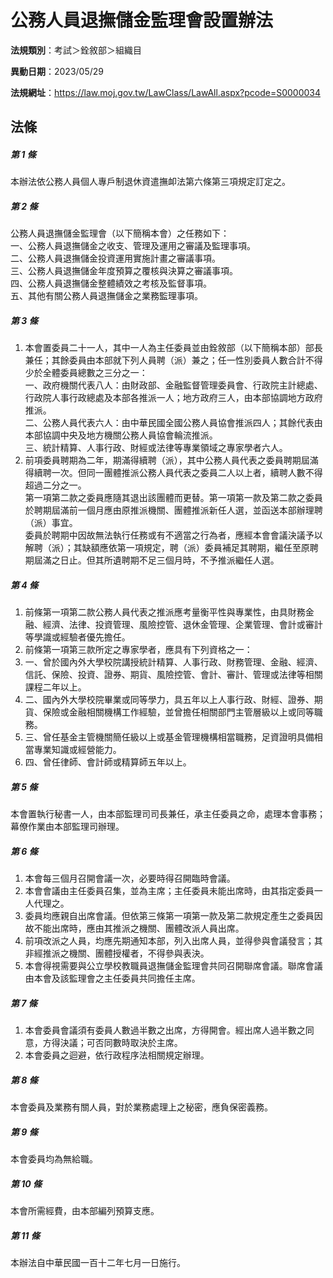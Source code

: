 # 公務人員退撫儲金監理會設置辦法

**法規類別**：考試＞銓敘部＞組織目       

**異動日期**：2023/05/29  

**法規網址**：https://law.moj.gov.tw/LawClass/LawAll.aspx?pcode=S0000034





## 法條
##### 第 1 條
本辦法依公務人員個人專戶制退休資遣撫卹法第六條第三項規定訂定之。

##### 第 2 條
公務人員退撫儲金監理會（以下簡稱本會）之任務如下：  
一、公務人員退撫儲金之收支、管理及運用之審議及監理事項。  
二、公務人員退撫儲金投資運用實施計畫之審議事項。  
三、公務人員退撫儲金年度預算之覆核與決算之審議事項。  
四、公務人員退撫儲金整體績效之考核及監督事項。  
五、其他有關公務人員退撫儲金之業務監理事項。  

##### 第 3 條
1. 本會置委員二十一人，其中一人為主任委員並由銓敘部（以下簡稱本部）部長兼任；其餘委員由本部就下列人員聘（派）兼之；任一性別委員人數合計不得少於全體委員總數之三分之一：  
一、政府機關代表八人：由財政部、金融監督管理委員會、行政院主計總處、行政院人事行政總處及本部各推派一人；地方政府三人，由本部協調地方政府推派。  
二、公務人員代表六人：由中華民國全國公務人員協會推派四人；其餘代表由本部協調中央及地方機關公務人員協會輪流推派。  
三、統計精算、人事行政、財經或法律等專業領域之專家學者六人。
1. 前項委員聘期為二年，期滿得續聘（派），其中公務人員代表之委員聘期屆滿得續聘一次。但同一團體推派公務人員代表之委員二人以上者，續聘人數不得超過二分之一。  
第一項第二款之委員應隨其退出該團體而更替。第一項第一款及第二款之委員於聘期屆滿前一個月應由原推派機關、團體推派新任人選，並函送本部辦理聘（派）事宜。  
委員於聘期中因故無法執行任務或有不適當之行為者，應經本會會議決議予以解聘（派）；其缺額應依第一項規定，聘（派）委員補足其聘期，繼任至原聘期屆滿之日止。但其所遺聘期不足三個月時，不予推派繼任人選。

##### 第 4 條
1. 前條第一項第二款公務人員代表之推派應考量衡平性與專業性，由具財務金融、經濟、法律、投資管理、風險控管、退休金管理、企業管理、會計或審計等學識或經驗者優先擔任。
1. 前條第一項第三款所定之專家學者，應具有下列資格之一：
1. 一、曾於國內外大學校院講授統計精算、人事行政、財務管理、金融、經濟、信託、保險、投資、證券、期貨、風險控管、會計、審計、管理或法律等相關課程二年以上。
1. 二、國內外大學校院畢業或同等學力，具五年以上人事行政、財經、證券、期貨、保險或金融相關機構工作經驗，並曾擔任相關部門主管層級以上或同等職務。
1. 三、曾任基金主管機關簡任級以上或基金管理機構相當職務，足資證明具備相當專業知識或經營能力。
1. 四、曾任律師、會計師或精算師五年以上。

##### 第 5 條
本會置執行秘書一人，由本部監理司司長兼任，承主任委員之命，處理本會事務；幕僚作業由本部監理司辦理。

##### 第 6 條
1. 本會每三個月召開會議一次，必要時得召開臨時會議。
1. 本會會議由主任委員召集，並為主席；主任委員未能出席時，由其指定委員一人代理之。
1. 委員均應親自出席會議。但依第三條第一項第一款及第二款規定產生之委員因故不能出席時，應由其推派之機關、團體改派人員出席。
1. 前項改派之人員，均應先期通知本部，列入出席人員，並得參與會議發言；其非經推派之機關、團體授權者，不得參與表決。
1. 本會得視需要與公立學校教職員退撫儲金監理會共同召開聯席會議。聯席會議由本會及該監理會之主任委員共同擔任主席。

##### 第 7 條
1. 本會委員會議須有委員人數過半數之出席，方得開會。經出席人過半數之同意，方得決議；可否同數時取決於主席。
1. 本會委員之迴避，依行政程序法相關規定辦理。

##### 第 8 條
本會委員及業務有關人員，對於業務處理上之秘密，應負保密義務。

##### 第 9 條
本會委員均為無給職。

##### 第 10 條
本會所需經費，由本部編列預算支應。

##### 第 11 條
本辦法自中華民國一百十二年七月一日施行。


